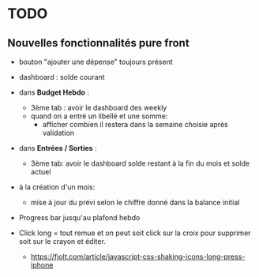 # TODO

## Nouvelles fonctionnalités pure front

- bouton "ajouter une dépense" toujours présent
- dashboard : solde courant
- dans **Budget Hebdo** :
  - 3ème tab : avoir le dashboard des weekly
  - quand on a entré un libellé et une somme:
    - afficher combien il restera dans la semaine choisie après validation
- dans **Entrées / Sorties** :
  - 3ème tab: avoir le dashboard solde restant à la fin du mois et solde actuel
- à la création d'un mois:
  - mise à jour du prévi selon le chiffre donné dans la balance initial

- Progress bar jusqu'au plafond hebdo
- Click long = tout remue et on peut soit click sur la croix pour supprimer soit sur le crayon et éditer.
  - https://fjolt.com/article/javascript-css-shaking-icons-long-press-iphone
